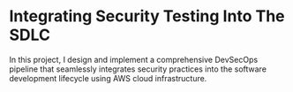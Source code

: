 # Integrating Security Testing Into The SDLC

In this project, I design and implement a comprehensive DevSecOps pipeline that seamlessly integrates security practices into the software development lifecycle using AWS cloud infrastructure.

